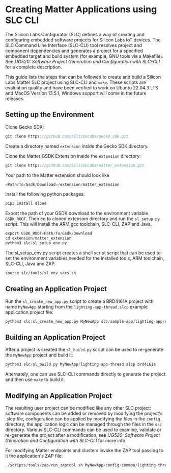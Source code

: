 # Creating Matter Applications using SLC CLI

The Silicon Labs Configurator (SLC) defines a way of creating and configuring embedded software projects for Silicon Labs IoT devices. The SLC Command Line Interface (SLC-CLI) tool resolves project and component dependencies and generates a project for a specified embedded target and build system (for example, GNU tools via a Makefile). See _UG520: Software Project Generation and Configuration with SLC-CLI_ for a complete description.

This guide lists the steps that can be followed to create and build a Silicon Labs Matter SLC project using SLC-CLI and `make`. These scripts are evaluation quality and have been verified to work on Ubuntu 22.04.3 LTS and MacOS Version 13.5.1, Windows support will come in the future releases.

## Setting up the Environment

Clone Gecko SDK:

```C
git clone https://github.com/SiliconLabs/gecko_sdk.git
```

Create a directory named `extension` inside the Gecko SDK directory.

Clone the  Matter GSDK Extension inside the `extension` directory:

```C
git clone https://github.com/SiliconLabs/matter_extension.git
```

Your path to the Matter extension should look like

```C
<Path/To/Gsdk/Download>/extension/matter_extension
```

Install the following python packages:

```C
pip3 install dload
```

Export the path of your GSDK download to the environment variable `GSDK_ROOT`. Then cd to cloned extension directory and run the `sl_setup.py` script. This will install the ARM gcc toolchain, SLC-CLI, ZAP and Java.

```C
export GSDK_ROOT=Path/To/Gsdk/Download
cd extension/matter_extension
python3 slc/sl_setup_env.py
```

The sl_setup_env.py script creates a shell script script that can be used to set the environment variables needed for the installed tools, ARM toolchain, SLC-CLI, Java and ZAP.

```C
source slc/tools/sl_env_vars.sh
```

## Creating an Application Project

Run the `sl_create_new_app.py` script to create a BRD4161A project with name `MyNewApp` starting from the `lighting-app-thread.slcp` example application project file:

```C
python3 slc/sl_create_new_app.py MyNewApp slc/sample-app/lighting-app/efr32/lighting-app-thread.slcp brd4161a
```

## Building an Application Project

After a project is created the `sl_build.py` script can be used to re-generate the `MyNewApp` project and build it:

```C
python3 slc/sl_build.py MyNewApp/lighting-app-thread.slcp brd4161a
```

Alternately, one can use SLC-CLI commands directly to generate the project and then use `make` to build it.

## Modifying an Application Project

The resulting user project can be modified like any other SLC project: software components can be added or removed by modifying the project's .slcp file, configuration can be applied by modifying the files in the `config` directory, the application logic can be managed through the files in the `src` directory. Various SLC-CLI commands can be used to examine, validate or re-generate the project after a modification, see _UG520: Software Project Generation and Configuration with SLC-CLI_ for more info.

For modifying Matter endpoints and clusters invoke the ZAP tool passing to it the application's ZAP file:

```C
./scripts/tools/zap/run_zaptool.sh MyNewApp/config/common/lighting-thread-app.zap
```
